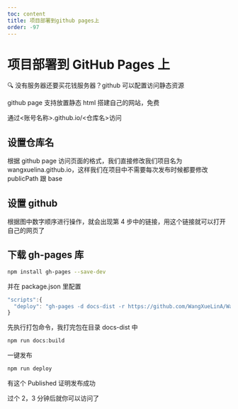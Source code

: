 ```yaml
---
toc: content
title: 项目部署到github pages上
order: -97
---
```


# 项目部署到 GitHub Pages 上

🔍 没有服务器还要买花钱服务器？github 可以配置访问静态资源

github page 支持放置静态 html 搭建自己的网站，免费

通过<账号名称>.github.io/<仓库名>访问

## 设置仓库名

根据 github page 访问页面的格式，我们直接修改我们项目名为 wangxuelina.github.io，这样我们在项目中不需要每次发布时候都要修改 publicPath 跟 base

<ImagePreview src="/images/other/image6.jpg"></ImagePreview>

## 设置 github

<ImagePreview src="/images/other/image5.jpg"></ImagePreview>

根据图中数字顺序进行操作，就会出现第 4 步中的链接，用这个链接就可以打开自己的网页了

## 下载 gh-pages 库

```bash
npm install gh-pages --save-dev
```

并在 package.json 里配置

```js
"scripts":{
  "deploy": "gh-pages -d docs-dist -r https://github.com/WangXueLinA/WangXueLinA.github.io.git -b gh-pages"
}
```

先执行打包命令，我打完包在目录 docs-dist 中

```bash
npm run docs:build
```

一键发布

```bash
npm run deploy
```

有这个 Published 证明发布成功

<ImagePreview src="/images/other/image7.jpg"></ImagePreview>

过个 2，3 分钟后就你可以访问了

<ImagePreview src="/images/other/image8.jpg"></ImagePreview>
<BackTop></BackTop>
<SplashCursor></SplashCursor>
